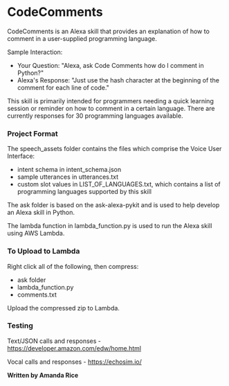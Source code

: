 # CodeComments

CodeComments is an Alexa skill that provides an explanation of how to comment in a user-supplied programming language.

Sample Interaction:

* Your Question: "Alexa, ask Code Comments how do I comment in Python?"
* Alexa's Response: "Just use the hash character at the beginning of the comment for each line of code."

This skill is primarily intended for programmers needing a quick learning session or reminder on how to comment in a certain language. There are currently responses for 30 programming languages available.

### Project Format

The speech_assets folder contains the files which comprise the Voice User Interface:
* intent schema in intent_schema.json
* sample utterances in utterances.txt
* custom slot values in LIST_OF_LANGUAGES.txt, which contains a list of programming languages supported by this skill

The ask folder is based on the ask-alexa-pykit and is used to help develop an Alexa skill in Python.

The lambda function in lambda_function.py is used to run the Alexa skill using AWS Lambda.

### To Upload to Lambda

Right click all of the following, then compress:
* ask folder
* lambda_function.py
* comments.txt

Upload the compressed zip to Lambda.

### Testing

Text/JSON calls and responses - https://developer.amazon.com/edw/home.html

Vocal calls and responses - https://echosim.io/

**Written by Amanda Rice**
